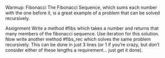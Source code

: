 Warmup: Fibonacci
The Fibonacci Sequence, which sums each number with the one before it, is a great example of a problem that can be solved recursively.

Assignment
Write a method #fibs which takes a number and returns that many members of the fibonacci sequence. Use iteration for this solution.
Now write another method #fibs_rec which solves the same problem recursively. This can be done in just 3 lines (or 1 if you’re crazy, but don’t consider either of these lengths a requirement… just get it done).
